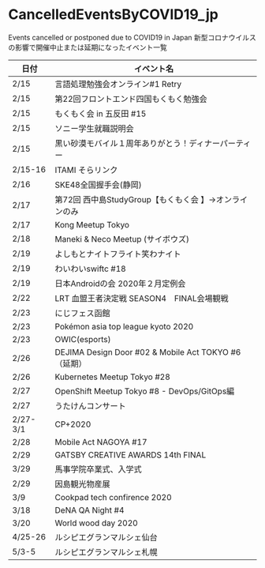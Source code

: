 # CancelledEventsByCOVID19_jp
Events cancelled or postponed due to COVID19 in Japan
新型コロナウイルスの影響で開催中止または延期になったイベント一覧

|日付|イベント名|
|----|------|
|2/15|言語処理勉強会オンライン#1 Retry|
|2/15|第22回フロントエンド四国もくもく勉強会|
|2/15|もくもく会 in 五反田 #15|
|2/15|ソニー学生就職説明会|
|2/15|黒い砂漠モバイル１周年ありがとう！ディナーパーティー|
|2/15-16|ITAMI そらリンク|
|2/16|SKE48全国握手会(静岡)|
|2/17|第72回 西中島StudyGroup【もくもく会 】→オンラインのみ|
|2/17|Kong Meetup Tokyo|
|2/18|Maneki & Neco Meetup (サイボウズ)|
|2/19|よしもとナイトフライト笑わナイト|
|2/19|わいわいswiftc #18|
|2/19|日本Androidの会 2020年２月定例会|
|2/22|LRT 血盟王者決定戦 SEASON4　FINAL会場観戦|
|2/23|にじフェス函館|
|2/23|Pokémon asia top league kyoto 2020|
|2/23|OWIC(esports)|
|2/26|DEJIMA Design Door #02 & Mobile Act TOKYO #6（延期）|
|2/26|Kubernetes Meetup Tokyo #28|
|2/27|OpenShift Meetup Tokyo #8 - DevOps/GitOps編|
|2/27|うたけんコンサート|
|2/27-3/1|CP+2020|
|2/28|Mobile Act NAGOYA #17|
|2/29|GATSBY CREATIVE AWARDS 14th FINAL|
|3/29|馬事学院卒業式、入学式|
|2/29|因島観光物産展|
|3/9|Cookpad tech confirence 2020|
|3/18|DeNA QA Night #4|
|3/20|World wood day 2020|
|4/25-26|ルシピエグランマルシェ仙台|
|5/3-5|ルシピエグランマルシェ札幌|

